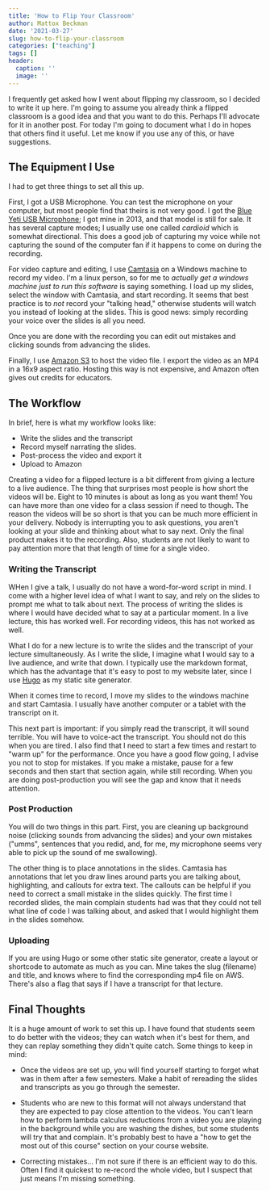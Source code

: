 ```yaml
---
title: 'How to Flip Your Classroom'
author: Mattox Beckman
date: '2021-03-27'
slug: how-to-flip-your-classroom
categories: ["teaching"]
tags: []
header:
  caption: ''
  image: ''
---
```


I frequently get asked how I went about flipping my classroom, so I decided to write it up here.  I'm going to assume
you already think a flipped classroom is a good idea and that you want to do this.  Perhaps I'll advocate for it in
another post.  For today I'm going to document what I do in hopes that others find it useful.  Let me know if you use
any of this, or have suggestions.

## The Equipment I Use

I had to get three things to set all this up.

First, I got a USB Microphone.  You can test the microphone on your computer, but most people find that theirs is not
very good.  I got the  [Blue Yeti USB Microphone](https://www.bluemic.com/en-us/products/yeti/); I got mine in 2013, and
that model is still for sale.  It has several capture modes; I usually use one called *cardioid* which is somewhat
directional.  This does a good job of capturing my voice while not capturing the sound of the computer fan if it happens
to come on during the recording.

For video capture and editing, I use [Camtasia](https://www.techsmith.com/video-editor.html) on a Windows machine
to record my video.  I'm a linux person, so for me to *actually get a windows machine just to run this software*
is saying something.  I load up my slides, select the window with Camtasia, and start recording.  It seems that
best practice is to *not* record your "talking head," otherwise students will watch you instead of looking at the slides.
This is good news: simply recording your voice over the slides is all you need.
 
Once you are done with the recording you can edit out mistakes and clicking sounds from advancing the slides.

Finally, I use [Amazon S3](https://s3.console.aws.amazon.com/s3/) to host the video file.  I export the video as an MP4 in a 16x9 aspect ratio.
Hosting this way is not expensive, and Amazon often gives out credits for educators.

## The Workflow

In brief, here is what my workflow looks like:
  - Write the slides and the transcript
  - Record myself narrating the slides.
  - Post-process the video and export it
  - Upload to Amazon 

Creating a video for a flipped lecture is a bit different from giving a lecture to a live audience.  The thing that surprises
most people is how short the videos will be.  Eight to 10 minutes is about as long as you want them!  You can have more than
one video for a class session if need to though.  The reason the videos will be so short is that you can be much more efficient
in your delivery.  Nobody is interrupting you to ask questions, you aren't looking at your slide and thinking about what to
say next.  Only the final product makes it to the recording.  Also, students are not likely to want to pay attention more that
that length of time for a single video.

### Writing the Transcript

WHen I give a talk, I usually do not have a word-for-word script in mind.  I come with a higher level idea of what I want to say,
and rely on the slides to prompt me what to talk about next.  The process of writing the slides is where I would have decided what
to say at a particular moment.  In a live lecture, this has worked well.  For recording videos, this has not worked as well.

What I do for a new lecture is to write the slides and the transcript of your lecture simultaneously.  As I write the slide, I
imagine what I would say to a live audience, and write that down.  I typically use the markdown format, which has the advantage
that it's easy to post to my website later, since I use [Hugo](https://gohugo.io) as my static site generator.

When it comes time to record, I move my slides to the windows machine and start Camtasia.  I usually have another computer or a
tablet with the transcript on it.

This next part is important: if you simply read the transcript, it will sound terrible.  You will have to voice-act the transcript.
You should not do this when you are tired.  I also find that I need to start a few times and restart to "warm up" for the performance.
Once you have a good flow going, I advise you not to stop for mistakes.  If you make a mistake, pause for a few seconds and then
start that section again, while still recording.  When you are doing post-production you will see the gap and know that it needs
attention.

### Post Production

You will do two things in this part.  First, you are cleaning up background noise (clicking sounds from advancing the slides)
and your own mistakes ("umms", sentences that you redid, and, for me, my microphone seems very able to pick up the sound of me
swallowing).

The other thing is to place annotations in the slides.  Camtasia has annotations that let you draw lines around
parts you are talking about, highlighting, and callouts for extra text.  The callouts can be helpful if you need to correct a
small mistake in the slides quickly.  The first time I recorded slides, the main complain students had was that they could
not tell what line of code I was talking about, and asked that I would highlight them in the slides somehow.

### Uploading

If you are using Hugo or some other static site generator, create a layout or shortcode to automate as much as you can.
Mine takes the slug (filename) and title, and knows where to find the corresponding mp4 file on AWS.  There's also a flag
that says if I have a transcript for that lecture.

## Final Thoughts

It is a huge amount of work to set this up.  I have found that students seem to do better with the videos; they can watch
when it's best for them, and they can replay something they didn't quite catch.  Some things to keep in mind:

  - Once the videos are set up, you will find yourself starting to forget what was in them after a few semesters.  Make
    a habit of rereading the slides and transcripts as you go through the semester.

  - Students who are new to this format will not always understand that they are expected to pay close attention to the
    videos.  You can't learn how to perform lambda calculus reductions from a video you are playing in the background
    while you are washing the dishes, but some students will try that and complain.  It's probably best to have a
    "how to get the most out of this course" section on your course website.

  - Correcting mistakes... I'm not sure if there is an efficient way to do this.  Often I find it quickest to re-record
    the whole video, but I suspect that just means I'm missing something.

